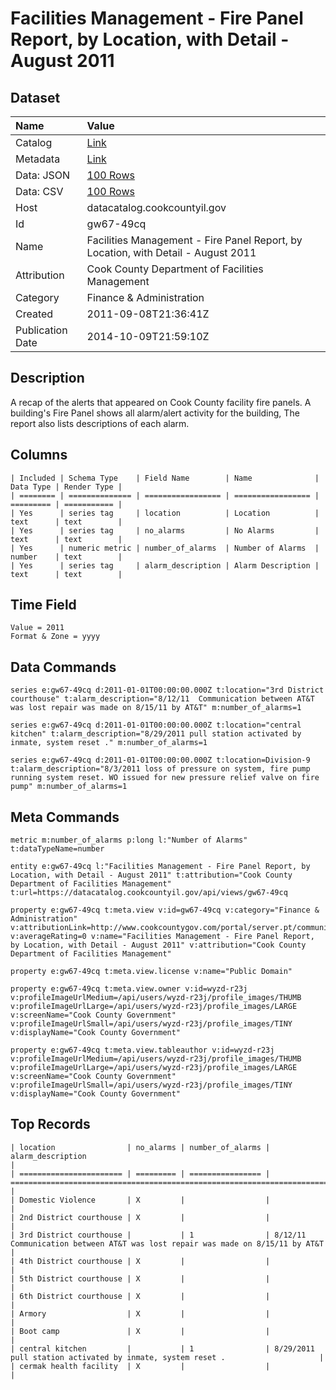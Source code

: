 # Facilities Management - Fire Panel Report, by Location, with Detail - August 2011

## Dataset

| Name | Value |
| :--- | :---- |
| Catalog | [Link](https://catalog.data.gov/dataset/facilities-management-fire-panel-report-by-location-with-detail-august-2011-3fc2b) |
| Metadata | [Link](https://datacatalog.cookcountyil.gov/api/views/gw67-49cq) |
| Data: JSON | [100 Rows](https://datacatalog.cookcountyil.gov/api/views/gw67-49cq/rows.json?max_rows=100) |
| Data: CSV | [100 Rows](https://datacatalog.cookcountyil.gov/api/views/gw67-49cq/rows.csv?max_rows=100) |
| Host | datacatalog.cookcountyil.gov |
| Id | gw67-49cq |
| Name | Facilities Management - Fire Panel Report, by Location, with Detail - August 2011 |
| Attribution | Cook County Department of Facilities Management |
| Category | Finance & Administration |
| Created | 2011-09-08T21:36:41Z |
| Publication Date | 2014-10-09T21:59:10Z |

## Description

A recap of the alerts that appeared on Cook County facility fire panels. A building's Fire Panel shows all alarm/alert activity for the building, The report also lists descriptions of each alarm.

## Columns

```ls
| Included | Schema Type    | Field Name        | Name              | Data Type | Render Type |
| ======== | ============== | ================= | ================= | ========= | =========== |
| Yes      | series tag     | location          | Location          | text      | text        |
| Yes      | series tag     | no_alarms         | No Alarms         | text      | text        |
| Yes      | numeric metric | number_of_alarms  | Number of Alarms  | number    | text        |
| Yes      | series tag     | alarm_description | Alarm Description | text      | text        |
```

## Time Field

```ls
Value = 2011
Format & Zone = yyyy
```

## Data Commands

```ls
series e:gw67-49cq d:2011-01-01T00:00:00.000Z t:location="3rd District courthouse" t:alarm_description="8/12/11  Communication between AT&T was lost repair was made on 8/15/11 by AT&T" m:number_of_alarms=1

series e:gw67-49cq d:2011-01-01T00:00:00.000Z t:location="central kitchen" t:alarm_description="8/29/2011 pull station activated by inmate, system reset ." m:number_of_alarms=1

series e:gw67-49cq d:2011-01-01T00:00:00.000Z t:location=Division-9 t:alarm_description="8/3/2011 loss of pressure on system, fire pump running system reset. WO issued for new pressure relief valve on fire pump" m:number_of_alarms=1
```

## Meta Commands

```ls
metric m:number_of_alarms p:long l:"Number of Alarms" t:dataTypeName=number

entity e:gw67-49cq l:"Facilities Management - Fire Panel Report, by Location, with Detail - August 2011" t:attribution="Cook County Department of Facilities Management" t:url=https://datacatalog.cookcountyil.gov/api/views/gw67-49cq

property e:gw67-49cq t:meta.view v:id=gw67-49cq v:category="Finance & Administration" v:attributionLink=http://www.cookcountygov.com/portal/server.pt/community/facilities_management/294/facilities_management v:averageRating=0 v:name="Facilities Management - Fire Panel Report, by Location, with Detail - August 2011" v:attribution="Cook County Department of Facilities Management"

property e:gw67-49cq t:meta.view.license v:name="Public Domain"

property e:gw67-49cq t:meta.view.owner v:id=wyzd-r23j v:profileImageUrlMedium=/api/users/wyzd-r23j/profile_images/THUMB v:profileImageUrlLarge=/api/users/wyzd-r23j/profile_images/LARGE v:screenName="Cook County Government" v:profileImageUrlSmall=/api/users/wyzd-r23j/profile_images/TINY v:displayName="Cook County Government"

property e:gw67-49cq t:meta.view.tableauthor v:id=wyzd-r23j v:profileImageUrlMedium=/api/users/wyzd-r23j/profile_images/THUMB v:profileImageUrlLarge=/api/users/wyzd-r23j/profile_images/LARGE v:screenName="Cook County Government" v:profileImageUrlSmall=/api/users/wyzd-r23j/profile_images/TINY v:displayName="Cook County Government"
```

## Top Records

```ls
| location                | no_alarms | number_of_alarms | alarm_description                                                              | 
| ======================= | ========= | ================ | ============================================================================== | 
| Domestic Violence       | X         |                  |                                                                                | 
| 2nd District courthouse | X         |                  |                                                                                | 
| 3rd District courthouse |           | 1                | 8/12/11 Communication between AT&T was lost repair was made on 8/15/11 by AT&T | 
| 4th District courthouse | X         |                  |                                                                                | 
| 5th District courthouse | X         |                  |                                                                                | 
| 6th District courthouse | X         |                  |                                                                                | 
| Armory                  | X         |                  |                                                                                | 
| Boot camp               | X         |                  |                                                                                | 
| central kitchen         |           | 1                | 8/29/2011 pull station activated by inmate, system reset .                     | 
| cermak health facility  | X         |                  |                                                                                | 
```